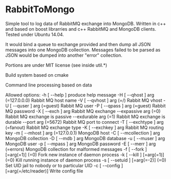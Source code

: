 # RabbitToMongo
Simple tool to log data of RabbitMQ exchange  into MongoDB.
Written in c++ and based on boost librarries and c++ RabbitMQ and MongoDB clients. Tested under Ubuntu 14.04.

It would bind a queue to exchange provided and then dump all JSON messages into one MongoDB collection.
Messages failed to be parsed as JSON would be dumped into another "error" collection.

Portions are under MIT license (see inside util.*)

Build system based on cmake

Command line processing based on data

Allowed options:
  -h [ --help ]                        produce help message
  -H [ --qhost ] arg (=127.0.0.0)      Rabbit MQ host name
  -V [ --qvhost ] arg (=/)             Rabbit MQ vhost
  -U [ --quser ] arg (=guest)          Rabbit MQ user
  -P [ --qpass ] arg (=guest)          Rabbit MQ password
  -X [ --exch ] arg                    Rabbit MQ exchange
  --expassive arg (=0)                 Rabbit MQ exchange is passive
  --exdurable arg (=1)                 Rabbit MQ exchange is durable
  --port arg (=5672)                   Rabbit MQ port to connect
  -T [ --exchtype ] arg (=fanout)      Rabbit MQ exchange type
  -K [ --exchkey ] arg                 Rabbit MQ routing key
  -m [ --mhost ] arg (=127.0.0.1)      MongoDB host
  -C [ --mcollection ] arg             MongoDB collection
  -D [ --mdb ] arg                     MongoDB database
  -u [ --muser ] arg                   MongoDB  user
  -p [ --mpass ] arg                   MongoDB  password
  -E [ --merr ] arg (=errors)          MongoDB collection for malformed 
                                       messages
  -f [ --fork ] [=arg(=1)] (=0)        Fork new instance of daemon process
  -k [ --kill ] [=arg(=1)] (=0)        Kill running instance of daemon process
  -s [ --setuid ] [=arg(=-2)] (=0)     Set UID jail to nobody or to particular 
                                       UID
  -c [ --config ] [=arg(=/etc/reader)] Write config file


